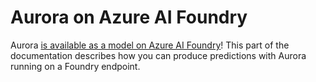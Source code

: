 # Aurora on Azure AI Foundry

Aurora [is available as a model on Azure AI Foundry](https://ai.azure.com/explore/models/Aurora/version/1/registry/azureml)!
This part of the documentation describes how you can produce predictions with Aurora running on a Foundry endpoint.
